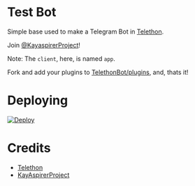 # Test Bot
Simple base used to make a Telegram Bot in [Telethon](https://github.com/LonamiWebs/Telethon).
   
Join [@KayaspirerProject](https://t.me/KayAspirerProject)!
    
Note: The `client`, here, is named `app`.
   
Fork and add your plugins to [TelethonBot/plugins](./TelethonBot/plugins), and, thats it!

# Deploying
[![Deploy](https://www.herokucdn.com/deploy/button.svg)](https://heroku.com/deploy)

# Credits
- [Telethon](https://github.com/LonamiWebs/Telethon)
- [KayAspirerProject](https://t.me/KayAspirerProject)
